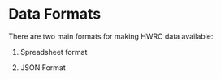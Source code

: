 # Data Formats

There are two main formats for making HWRC data available:

1. Spreadsheet format



2. JSON Format

